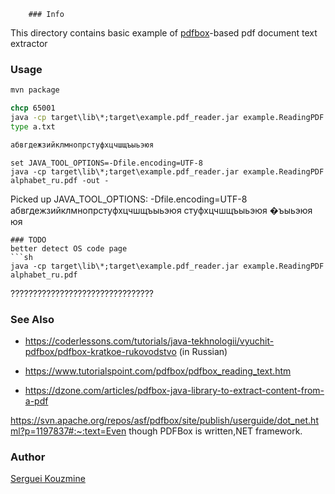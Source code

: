 ﻿		### Info
This directory contains basic example of [pdfbox](https://pdfbox.apache.org)-based pdf document text extractor

###  Usage
```cmd
mvn package
```
```cmd
chcp 65001
java -cp target\lib\*;target\example.pdf_reader.jar example.ReadingPDF -in alphabet_ru.pdf -out a.txt
type a.txt
```
```sh
абвгдежзийклмнопрстуфхцчшщъыьэюя
```
```
set JAVA_TOOL_OPTIONS=-Dfile.encoding=UTF-8
java -cp target\lib\*;target\example.pdf_reader.jar example.ReadingPDF alphabet_ru.pdf -out -
```
Picked up JAVA_TOOL_OPTIONS: -Dfile.encoding=UTF-8
абвгдежзийклмнопрстуфхцчшщъыьэюя
стуфхцчшщъыьэюя
�ъыьэюя
юя
```
### TODO
better detect OS code page
```sh
java -cp target\lib\*;target\example.pdf_reader.jar example.ReadingPDF alphabet_ru.pdf
```
????????????????????????????????


### See Also

  * https://coderlessons.com/tutorials/java-tekhnologii/vyuchit-pdfbox/pdfbox-kratkoe-rukovodstvo (in Russian)

  * https://www.tutorialspoint.com/pdfbox/pdfbox_reading_text.htm
  * https://dzone.com/articles/pdfbox-java-library-to-extract-content-from-a-pdf

https://svn.apache.org/repos/asf/pdfbox/site/publish/userguide/dot_net.html?p=1197837#:~:text=Even though PDFBox is written,NET framework.

### Author
[Serguei Kouzmine](kouzmine_serguei@yahoo.com)
